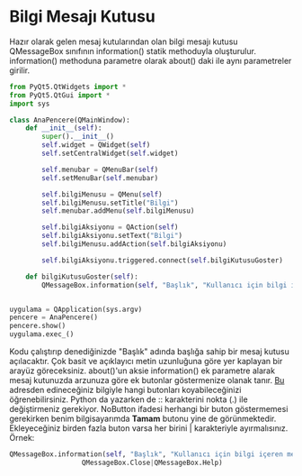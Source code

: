 # Bilgi Mesajı Kutusu

Hazır olarak gelen mesaj kutularından olan bilgi mesajı kutusu QMessageBox sınıfının information\(\) statik methoduyla oluşturulur. information\(\) methoduna parametre olarak about\(\) daki ile aynı parametreler girilir.

```python
from PyQt5.QtWidgets import *
from PyQt5.QtGui import *
import sys

class AnaPencere(QMainWindow):
    def __init__(self):
        super().__init__()
        self.widget = QWidget(self)
        self.setCentralWidget(self.widget)

        self.menubar = QMenuBar(self)
        self.setMenuBar(self.menubar)

        self.bilgiMenusu = QMenu(self)
        self.bilgiMenusu.setTitle("Bilgi")
        self.menubar.addMenu(self.bilgiMenusu)

        self.bilgiAksiyonu = QAction(self)
        self.bilgiAksiyonu.setText("Bilgi")
        self.bilgiMenusu.addAction(self.bilgiAksiyonu)

        self.bilgiAksiyonu.triggered.connect(self.bilgiKutusuGoster)

    def bilgiKutusuGoster(self):
        QMessageBox.information(self, "Başlık", "Kullanıcı için bilgi içeren mesaj kutusu.")


uygulama = QApplication(sys.argv)
pencere = AnaPencere()
pencere.show()
uygulama.exec_()
```

Kodu çalıştırıp denediğinizde "Başlık" adında başlığa sahip bir mesaj kutusu açılacaktır. Çok basit ve açıklayıcı metin uzunluğuna göre yer kaplayan bir arayüz göreceksiniz. about\(\)'un aksie information\(\) ek parametre alarak mesaj kutunuzda arzunuza göre ek butonlar göstermenize olanak tanır. [Bu](http://doc.qt.io/qt-5/qmessagebox.html#StandardButton-enum) adresden edineceğiniz bilgiyle hangi butonları koyabileceğinizi öğrenebilirsiniz. Python da yazarken de :: karakterini nokta \(.\) ile değiştirmeniz gerekiyor. NoButton ifadesi herhangi bir buton göstermemesi gerekirken benim bilgisayarımda **Tamam** butonu yine de görünmektedir. Ekleyeceğiniz birden fazla buton varsa her birini \| karakteriyle ayırmalısınız. Örnek:

```python
QMessageBox.information(self, "Başlık", "Kullanıcı için bilgi içeren mesaj kutusu.",
                  QMessageBox.Close|QMessageBox.Help)
```

